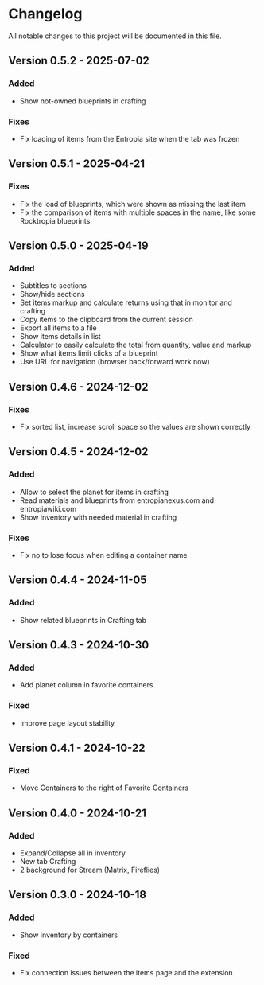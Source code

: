# Changelog

All notable changes to this project will be documented in this file.

## Version 0.5.2 - 2025-07-02
### Added
- Show not-owned blueprints in crafting

### Fixes
- Fix loading of items from the Entropia site when the tab was frozen

## Version 0.5.1 - 2025-04-21
### Fixes
- Fix the load of blueprints, which were shown as missing the last item
- Fix the comparison of items with multiple spaces in the name, like some Rocktropia blueprints

## Version 0.5.0 - 2025-04-19
### Added
- Subtitles to sections
- Show/hide sections
- Set items markup and calculate returns using that in monitor and crafting
- Copy items to the clipboard from the current session
- Export all items to a file
- Show items details in list
- Calculator to easily calculate the total from quantity, value and markup
- Show what items limit clicks of a blueprint
- Use URL for navigation (browser back/forward work now)

## Version 0.4.6 - 2024-12-02
### Fixes
- Fix sorted list, increase scroll space so the values are shown correctly

## Version 0.4.5 - 2024-12-02
### Added
- Allow to select the planet for items in crafting
- Read materials and blueprints from entropianexus.com and entropiawiki.com
- Show inventory with needed material in crafting

### Fixes
- Fix no to lose focus when editing a container name

## Version 0.4.4 - 2024-11-05
### Added
- Show related blueprints in Crafting tab

## Version 0.4.3 - 2024-10-30
### Added
- Add planet column in favorite containers

### Fixed
- Improve page layout stability

## Version 0.4.1 - 2024-10-22
### Fixed
- Move Containers to the right of Favorite Containers

## Version 0.4.0 - 2024-10-21
### Added
- Expand/Collapse all in inventory
- New tab Crafting
- 2 background for Stream (Matrix, Fireflies)

## Version 0.3.0 - 2024-10-18
### Added
- Show inventory by containers

### Fixed
- Fix connection issues between the items page and the extension
